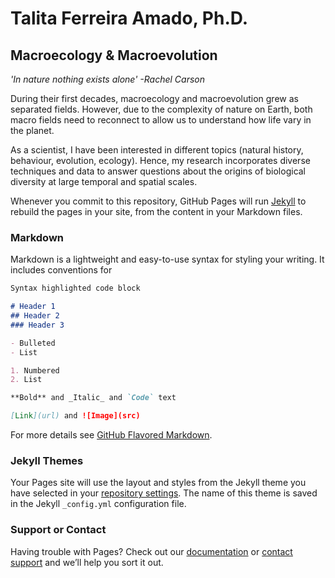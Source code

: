 # Talita Ferreira Amado, Ph.D.

## Macroecology & Macroevolution

_'In nature nothing exists alone' -Rachel Carson_ 

During their first decades, macroecology and macroevolution grew as separated fields. However, due to the complexity of nature on Earth, both macro fields need to reconnect to allow us to understand how life vary in the planet.

As a scientist, I have been interested in different topics (natural history, behaviour, evolution, ecology). Hence, my research incorporates diverse techniques and data to answer questions about the origins of biological diversity at large temporal and spatial scales. 





Whenever you commit to this repository, GitHub Pages will run [Jekyll](https://jekyllrb.com/) to rebuild the pages in your site, from the content in your Markdown files.

### Markdown

Markdown is a lightweight and easy-to-use syntax for styling your writing. It includes conventions for

```markdown
Syntax highlighted code block

# Header 1
## Header 2
### Header 3

- Bulleted
- List

1. Numbered
2. List

**Bold** and _Italic_ and `Code` text

[Link](url) and ![Image](src)
```

For more details see [GitHub Flavored Markdown](https://guides.github.com/features/mastering-markdown/).

### Jekyll Themes

Your Pages site will use the layout and styles from the Jekyll theme you have selected in your [repository settings](https://github.com/amadotalita/amado/settings). The name of this theme is saved in the Jekyll `_config.yml` configuration file.

### Support or Contact

Having trouble with Pages? Check out our [documentation](https://help.github.com/categories/github-pages-basics/) or [contact support](https://github.com/contact) and we’ll help you sort it out.
